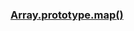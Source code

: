 ### [Array.prototype.map()](https://developer.mozilla.org/zh-CN/docs/Web/JavaScript/Reference/Global_Objects/Array/map)

